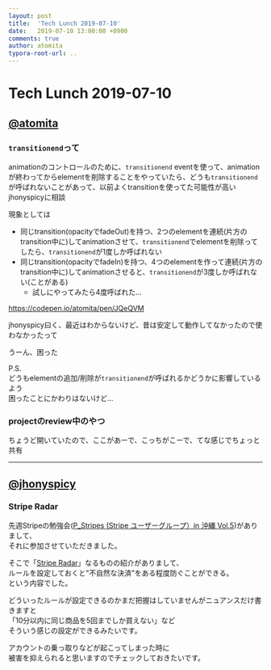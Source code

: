 ```yaml
---
layout: post
title:  'Tech Lunch 2019-07-10'
date:   2019-07-10 13:00:00 +0900
comments: true
author: atomita
typora-root-url: ..
---
```


# Tech Lunch 2019-07-10

## [@atomita](https://github.com/atomita)

### `transitionend`って

animationのコントロールのために、`transitionend` eventを使って、animationが終わってからelementを削除することをやっていたら、どうも`transitionend`が呼ばれないことがあって、以前よくtransitionを使ってた可能性が高いjhonyspicyに相談

現象としては

- 同じtransition(opacityでfadeOut)を持つ、2つのelementを連続(片方のtransition中に)してanimationさせて、`transitionend`でelementを削除ってしたら、`transitionend`が1度しか呼ばれない
- 同じtransition(opacityでfadeIn)を持つ、4つのelementを作って連続(片方のtransition中に)してanimationさせると、`transitionend`が3度しか呼ばれない(ことがある)
  - 試しにやってみたら4度呼ばれた...
  
https://codepen.io/atomita/pen/JQeQVM

jhonyspicy曰く、最近はわからないけど、昔は安定して動作してなかったので使わなかったって

うーん、困った


P.S.  
どうもelementの追加/削除が`transitionend`が呼ばれるかどうかに影響しているよう  
困ったことにかわりはないけど...

### projectのreview中のやつ

ちょうど開いていたので、ここがあーで、こっちがこーで、てな感じでちょっと共有

----

## [@jhonyspicy](https://github.com/jhonyspicy)

### Stripe Radar
先週Stripeの勉強会([P_Stripes (Stripe ユーザーグループ）in 沖縄 Vol.5](https://eventregist.com/e/JP_Stripes_OKA5))がありまして、  
それに参加させていただきました。  

そこで「[Stripe Radar](https://stripe.com/ja-us/radar)」なるものの紹介がありまして、  
ルールを設定しておくと"不自然な決済"をある程度防ぐことができる。  
という内容でした。

どういったルールが設定できるのかまだ把握はしていませんがニュアンスだけ書きますと  
「10分以内に同じ商品を5回までしか買えない」など  
そういう感じの設定ができるみたいです。

アカウントの乗っ取りなどが起こってしまった時に  
被害を抑えられると思いますのでチェックしておきたいです。
